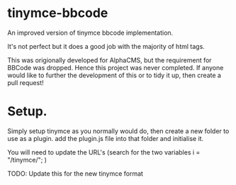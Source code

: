 # tinymce-bbcode
An improved version of tinymce bbcode implementation. 

It's not perfect but it does a good job with the majority of html tags.

This was origionally developed for AlphaCMS, but the requirement for BBCode was dropped. Hence this project was never completed. If anyone would like to further the development of this or to tidy it up, then create a pull request!

# Setup.
Simply setup tinymce as you normally would do, then create a new folder to use as a plugin. add the plugin.js file into that folder and initialise it.

You will need to update the URL's (search for the two variables i = "/tinymce/"; )

TODO: Update this for the new tinymce format
